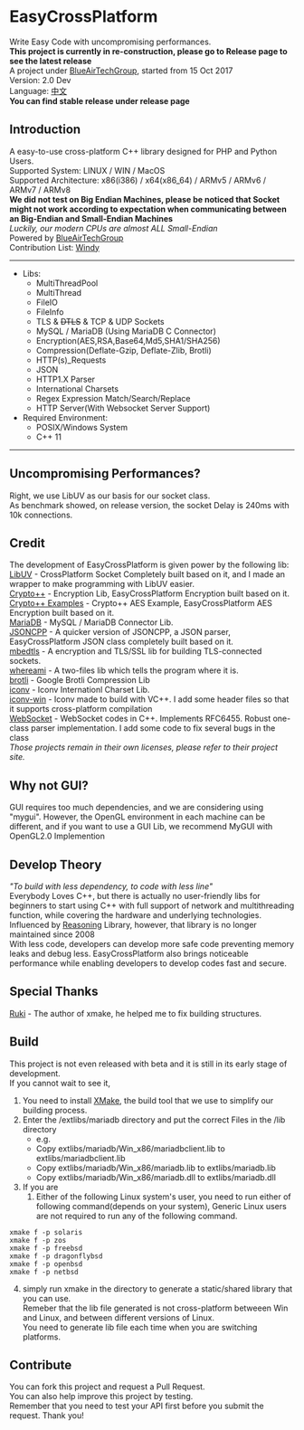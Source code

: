 ﻿# EasyCrossPlatform
Write Easy Code with uncompromising performances.  
**This project is currently in re-construction, please go to Release page to see the latest release**  
A project under [BlueAirTechGroup](https://github.com/BlueAirTechGroup), started from 15 Oct 2017  
Version: 2.0 Dev  
Language: [中文](README-ch.md)  
**You can find stable release under release page**  
## Introduction
A easy-to-use cross-platform C++ library designed for PHP and Python Users.  
Supported System: LINUX / WIN / MacOS  
Supported Architecture: x86(i386) / x64(x86_64) / ARMv5 / ARMv6 / ARMv7 / ARMv8  
**We did not test on Big Endian Machines, please be noticed that Socket might not work according to expectation when communicating between an Big-Endian and Small-Endian Machines**  
*Luckily, our modern CPUs are almost ALL Small-Endian*  
Powered by [BlueAirTechGroup](https://www.xsyds.cn/)  
Contribution List: [Windy](https://github.com/ToiletCommander)  

---

- Libs: 
	- MultiThreadPool
	- MultiThread
	- FileIO
	- FileInfo
	- TLS & ~~DTLS~~ & TCP & UDP Sockets
	- MySQL / MariaDB (Using MariaDB C Connector)
	- Encryption(AES,RSA,Base64,Md5,SHA1/SHA256)
	- Compression(Deflate-Gzip, Deflate-Zlib, Brotli)
	- HTTP(s)_Requests
	- JSON
	- HTTP1.X Parser
	- International Charsets
	- Regex Expression Match/Search/Replace  
	- HTTP Server(With Websocket Server Support)
- Required Environment: 
	- POSIX/Windows System
	- C++ 11

---
## Uncompromising Performances?
Right, we use LibUV as our basis for our socket class.  
As benchmark showed, on release version, the socket Delay is 240ms with 10k connections.  
## Credit
The development of EasyCrossPlatform is given power by the following lib:  
[LibUV](https://github.com/libuv/libuv) - CrossPlatform Socket Completely built based on it, and I made an wrapper to make programming with LibUV easier.  
[Crypto++](https://github.com/weidai11/cryptopp) - Encryption Lib, EasyCrossPlatform Encryption built based on it.  
[Crypto++ Examples](https://github.com/sechaser/CryptoPP) - Crypto++ AES Example, EasyCrossPlatform AES Encryption built based on it.  
[MariaDB](https://mariadb.com/downloads/mariadb-tx/connector) - MySQL / MariaDB Connector Lib.  
[JSONCPP](https://github.com/henshao/jsoncpp) - A quicker version of JSONCPP, a JSON parser, EasyCrossPlatform JSON class completely built based on it.  
[mbedtls](https://github.com/ARMmbed/mbedtls) - A encryption and TLS/SSL lib for building TLS-connected sockets.  
[whereami](https://github.com/gpakosz/whereami) - A two-files lib which tells the program where it is.  
[brotli](https://github.com/google/brotli) - Google Brotli Compression Lib  
[iconv](https://www.gnu.org/software/libiconv/) - Iconv Internationl Charset Lib.  
[iconv-win](https://github.com/ThePhD/libiconv) - Iconv made to build with VC++. I add some header files so that it supports cross-platform compilation  
[WebSocket](https://github.com/katzarsky/WebSocket) - WebSocket codes in C++. Implements RFC6455. Robust one-class parser implementation. I add some code to fix several bugs in the class  
*Those projects remain in their own licenses, please refer to their project site.*  
## Why not GUI?
GUI requires too much dependencies, and we are considering using "mygui". However, the OpenGL environment in each machine can be different, and if you want to use a GUI Lib, we recommend MyGUI with OpenGL2.0 Implemention  
## Develop Theory
*"To build with less dependency, to code with less line"*  
Everybody Loves C++, but there is actually no user-friendly libs for beginners to start using C++ with full support of network and multithreading function, while covering the hardware and underlying technologies.   
Influenced by [Reasoning](http://reasoning.biz) Library, however, that library is no longer maintained since 2008  
With less code, developers can develop more safe code preventing memory leaks and debug less. EasyCrossPlatform also brings noticeable performance while enabling developers to develop codes fast and secure.  
## Special Thanks
[Ruki](https://github.com/waruqi) - The author of xmake, he helped me to fix building structures.  
## Build
This project is not even released with beta and it is still in its early stage of development.  
If you cannot wait to see it, 
1. You need to install [XMake](http://xmake.io/), the build tool that we use to simplify our building process.
2. Enter the /extlibs/mariadb directory and put the correct Files in the /lib directory  
	- e.g. 
	- Copy extlibs/mariadb/Win_x86/mariadbclient.lib to extlibs/mariadbclient.lib
	- Copy extlibs/mariadb/Win_x86/mariadb.lib to extlibs/mariadb.lib
	- Copy extlibs/mariadb/Win_x86/mariadb.dll to extlibs/mariadb.dll
3. If you are 
	1) Either of the following Linux system's user, you need to run either of following command(depends on your system), Generic Linux users are not required to run any of the following command.  

```
xmake f -p solaris
xmake f -p zos
xmake f -p freebsd
xmake f -p dragonflybsd
xmake f -p openbsd
xmake f -p netbsd
```

4. simply run xmake in the directory to generate a static/shared library that you can use.  
Remeber that the lib file generated is not cross-platform betweeen Win and Linux, and between different versions of Linux.  
You need to generate lib file each time when you are switching platforms.  
## Contribute
You can fork this project and request a Pull Request.   
You can also help improve this project by testing.   
Remember that you need to test your API first before you submit the request. Thank you!  